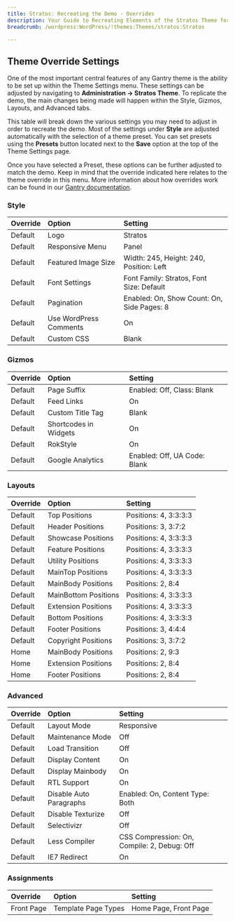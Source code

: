 ```yaml
---
title: Stratos: Recreating the Demo - Overrides
description: Your Guide to Recreating Elements of the Stratos Theme for WordPress
breadcrumb: /wordpress:WordPress/!themes:Themes/stratos:Stratos

---
```


Theme Override Settings
-----

One of the most important central features of any Gantry theme is the ability to be set up within the Theme Settings menu. These settings can be adjusted by navigating to **Administration -> Stratos Theme**. To replicate the demo, the main changes being made will happen within the Style, Gizmos, Layouts, and Advanced tabs.

This table will break down the various settings you may need to adjust in order to recreate the demo. Most of the settings under **Style** are adjusted automatically with the selection of a theme preset. You can set presets using the **Presets** button located next to the **Save** option at the top of the Theme Settings page.

Once you have selected a Preset, these options can be further adjusted to match the demo. Keep in mind that the override indicated here relates to the theme override in this menu. More information about how overrides work can be found in our [Gantry documentation][override].

### Style

| Override | Option                 | Setting                                    |  
| :------- | :--------------------- | :----------------------------------------- |  
| Default  | Logo                   | Stratos                                    |  
| Default  | Responsive Menu        | Panel                                      |  
| Default  | Featured Image Size    | Width: 245, Height: 240, Position: Left    |  
| Default  | Font Settings          | Font Family: Stratos, Font Size: Default   |  
| Default  | Pagination             | Enabled: On, Show Count: On, Side Pages: 8 |  
| Default  | Use WordPress Comments | On                                         |  
| Default  | Custom CSS             | Blank                                      |  

### Gizmos

| Override | Option                | Setting                      |  
| :------- | :-------------------- | :--------------------------- |  
| Default  | Page Suffix           | Enabled: Off, Class: Blank   |  
| Default  | Feed Links            | On                           |  
| Default  | Custom Title Tag      | Blank                        |  
| Default  | Shortcodes in Widgets | On                           |  
| Default  | RokStyle              | On                           |  
| Default  | Google Analytics      | Enabled: Off, UA Code: Blank |  

### Layouts

| Override | Option               | Setting               |  
| :------- | :------------------- | :-------------------- |  
| Default  | Top Positions        | Positions: 4, 3:3:3:3 |  
| Default  | Header Positions     | Positions: 3, 3:7:2   |  
| Default  | Showcase Positions   | Positions: 4, 3:3:3:3 |  
| Default  | Feature Positions    | Positions: 4, 3:3:3:3 |  
| Default  | Utility Positions    | Positions: 4, 3:3:3:3 |  
| Default  | MainTop Positions    | Positions: 4, 3:3:3:3 |  
| Default  | MainBody Positions   | Positions: 2, 8:4     |  
| Default  | MainBottom Positions | Positions: 4, 3:3:3:3 |  
| Default  | Extension Positions  | Positions: 4, 3:3:3:3 |  
| Default  | Bottom Positions     | Positions: 4, 3:3:3:3 |  
| Default  | Footer Positions     | Positions: 3, 4:4:4   |  
| Default  | Copyright Positions  | Positions: 3, 3:7:2   |  
| Home     | MainBody Positions   | Positions: 2, 9:3     |  
| Home     | Extension Positions  | Positions: 2, 8:4     |  
| Home     | Footer Positions     | Positions: 2, 8:4     |  

### Advanced

| Override | Option                  | Setting                                     |  
| :------- | :---------------------- | :------------------------------------------ |  
| Default  | Layout Mode             | Responsive                                  |  
| Default  | Maintenance Mode        | Off                                         |  
| Default  | Load Transition         | Off                                         |  
| Default  | Display Content         | On                                          |  
| Default  | Display Mainbody        | On                                          |  
| Default  | RTL Support             | On                                          |  
| Default  | Disable Auto Paragraphs | Enabled: On, Content Type: Both             |  
| Default  | Disable Texturize       | Off                                         |  
| Default  | Selectivizr             | Off                                         |  
| Default  | Less Compiler           | CSS Compression: On, Compile: 2, Debug: Off |  
| Default  | IE7 Redirect            | On                                          |  

### Assignments

| Override   | Option              | Setting               |  
| :--------- | :------------------ | :-------------------- |  
| Front Page | Template Page Types | Home Page, Front Page |  

[demo]: assets/Stratos2.jpeg
[menu]: ../../start/menu.md
[override]: http://gantry-framework.org/documentation/wordpress/configure/